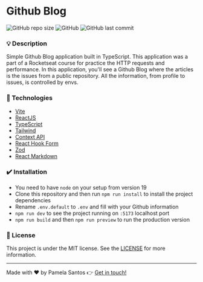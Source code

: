 # Github Blog

![GitHub repo size](https://img.shields.io/github/repo-size/pamelasantoss/ignite-github-blog?style=for-the-badge)
![GitHub](https://img.shields.io/github/license/pamelasantoss/ignite-github-blog?color=%23387fc6&style=for-the-badge)
![GitHub last commit](https://img.shields.io/github/last-commit/pamelasantoss/ignite-github-blog?color=%23387fc6&style=for-the-badge)

### :bulb: Description

Simple Github Blog application built in TypeScript.
This application was a part of a Rocketseat course for practice the HTTP requests and performance.
In this application, you'll see a Github Blog where the articles is the issues from a public repository. All the information, from profile to issues, is controlled by envs.

### :rocket: Technologies

- [Vite](https://vitejs.dev/)
- [ReactJS](https://react.dev/learn)
- [TypeScript](https://www.typescriptlang.org/)
- [Tailwind](https://tailwindcss.com/)
- [Context API](https://legacy.reactjs.org/docs/context.html)
- [React Hook Form](https://react-hook-form.com/)
- [Zod](https://zod.dev/)
- [React Markdown](https://github.com/remarkjs/react-markdown)

### :heavy_check_mark: Installation

- You need to have `node` on your setup from version 19
- Clone this repository and then run `npm run install` to install the project dependencies
- Rename `.env.default` to `.env` and fill with your Github information
- `npm run dev` to see the project running on `:5173` localhost port
- `npm run build` and then `npm run preview` to run the production version

### :memo: License

This project is under the MIT license. See the [LICENSE](https://github.com/pamelasantoss/ignite-github-blog/blob/main/LICENSE) for more information.

---

Made with ❤️ by Pamela Santos :point_right: [Get in touch!](https://pamelasantos.dev.br/)